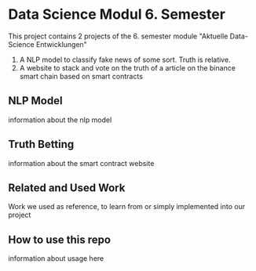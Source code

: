 # Data Science Modul 6. Semester

This project contains 2 projects of the 6. semester module "Aktuelle Data-Science Entwicklungen"
1. A NLP model to classify fake news of some sort. Truth is relative.
2. A website to stack and vote on the truth of a article on the binance smart chain based on smart contracts

## NLP Model
information about the nlp model

## Truth Betting
information about the smart contract website

## Related and Used Work
Work we used as reference, to learn from or simply implemented into our project

## How to use this repo
information about usage here
